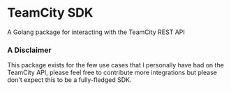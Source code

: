 # TeamCity SDK
A Golang package for interacting with the TeamCity REST API

### A Disclaimer
This package exists for the few use cases that I personally have had on the TeamCity API, please feel 
free to contribute more integrations but please don't expect this to be a fully-fledged SDK.
